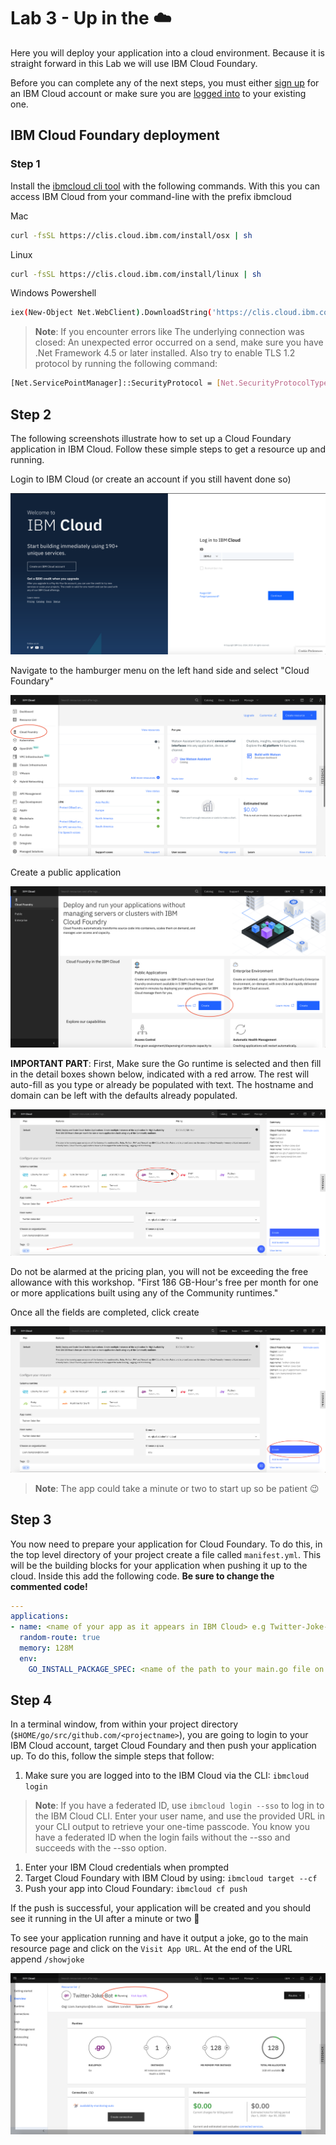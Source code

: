 # Lab 3 - Up in the :cloud:

Here you will deploy your application into a cloud environment. Because it is straight forward in this Lab we will use IBM Cloud Foundary.

Before you can complete any of the next steps, you must either [sign up](https://cloud.ibm.com/registration) for an IBM Cloud account or make sure you are [logged into](https://cloud.ibm.com/login) to your existing one.

## IBM Cloud Foundary deployment

### Step 1

Install the [ibmcloud cli tool](https://cloud.ibm.com/docs/cli?topic=cloud-cli-install-ibmcloud-cli#shell_install) with the following commands. With this you can access IBM Cloud from your command-line with the prefix ibmcloud

Mac

```bash
curl -fsSL https://clis.cloud.ibm.com/install/osx | sh
```

Linux

```bash
curl -fsSL https://clis.cloud.ibm.com/install/linux | sh
```

Windows Powershell

```bash
iex(New-Object Net.WebClient).DownloadString('https://clis.cloud.ibm.com/install/powershell')
```

> **Note**: If you encounter errors like The underlying connection was closed: An unexpected error occurred on a send, make sure you have .Net Framework 4.5 or later installed. Also try to enable TLS 1.2 protocol by running the following command:

```bash
[Net.ServicePointManager]::SecurityProtocol = [Net.SecurityProtocolType]::Tls12
```

## Step 2

The following screenshots illustrate how to set up a Cloud Foundary application in IBM Cloud. Follow these simple steps to get a resource up and running.

Login to IBM Cloud \(or create an account if you still havent done so\)

![IBM Cloud Login](../images/IBMCloudLogin.png)

Navigate to the hamburger menu on the left hand side and select "Cloud Foundary"

![IBM Cloud Left Panel](../images/IBMCloudLeftPan.png)

Create a public application

![Create Public Application](../images/CreatePublicApp.png)

**IMPORTANT PART**: First, Make sure the Go runtime is selected and then fill in the detail boxes shown below, indicated with a red arrow. The rest will auto-fill as you type or already be populated with text. The hostname and domain can be left with the defaults already populated.

![CF App Details 1](../images/CFAppDetails1.png)

Do not be alarmed at the pricing plan, you will not be exceeding the free allowance with this workshop. "First 186 GB-Hour's free per month for one or more applications built using any of the Community runtimes."

Once all the fields are completed, click create

![CF APP Details 2](../images/CFAppDetails2.png)

> **Note**: The app could take a minute or two to start up so be patient :wink:

## Step 3

You now need to prepare your application for Cloud Foundary. To do this, in the top level directory of your project create a file called `manifest.yml`. This will be the building blocks for your application when pushing it up to the cloud. Inside this add the following code. **Be sure to change the commented code!**

```yaml
---
applications:
- name: <name of your app as it appears in IBM Cloud> e.g Twitter-Joke-Bot
  random-route: true
  memory: 128M
  env:
    GO_INSTALL_PACKAGE_SPEC: <name of the path to your main.go file on your system> e.g github.com/twitter-bot/cmd
```

## Step 4

In a terminal window, from within your project directory \(`$HOME/go/src/github.com/<projectname>`\), you are going to login to your IBM Cloud account, target Cloud Foundary and then push your application up. To do this, follow the simple steps that follow:

1. Make sure you are logged into to the IBM Cloud via the CLI: `ibmcloud login`

> **Note**: If you have a federated ID, use `ibmcloud login --sso` to log in to the IBM Cloud CLI. Enter your user name, and use the provided URL in your CLI output to retrieve your one-time passcode. You know you have a federated ID when the login fails without the --sso and succeeds with the --sso option.

1. Enter your IBM Cloud credentials when prompted
2. Target Cloud Foundary with IBM Cloud by using: `ibmcloud target --cf`
3. Push your app into Cloud Foundary: `ibmcloud cf push`

If the push is successful, your application will be created and you should see it running in the UI after a minute or two :clap:

To see your application running and have it output a joke, go to the main resource page and click on the `Visit App URL`. At the end of the URL append `/showjoke`

![Running App URL](../images/RunningAppURL.png)